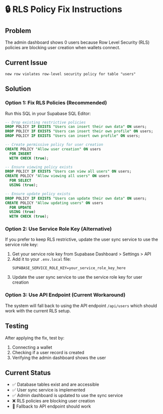 # 🔒 RLS Policy Fix Instructions

## Problem
The admin dashboard shows 0 users because Row Level Security (RLS) policies are blocking user creation when wallets connect.

## Current Issue
```
new row violates row-level security policy for table "users"
```

## Solution

### Option 1: Fix RLS Policies (Recommended)
Run this SQL in your Supabase SQL Editor:

```sql
-- Drop existing restrictive policies
DROP POLICY IF EXISTS "Users can insert their own data" ON users;
DROP POLICY IF EXISTS "Users can insert their own profile" ON users;
DROP POLICY IF EXISTS "Users can insert own profile" ON users;

-- Create permissive policy for user creation
CREATE POLICY "Allow user creation" ON users
  FOR INSERT 
  WITH CHECK (true);

-- Ensure viewing policy exists
DROP POLICY IF EXISTS "Users can view all users" ON users;
CREATE POLICY "Allow viewing all users" ON users
  FOR SELECT 
  USING (true);

-- Ensure update policy exists
DROP POLICY IF EXISTS "Users can update their own data" ON users;
CREATE POLICY "Allow updating users" ON users
  FOR UPDATE 
  USING (true)
  WITH CHECK (true);
```

### Option 2: Use Service Role Key (Alternative)
If you prefer to keep RLS restrictive, update the user sync service to use the service role key:

1. Get your service role key from Supabase Dashboard > Settings > API
2. Add it to your `.env.local` file:
   ```
   SUPABASE_SERVICE_ROLE_KEY=your_service_role_key_here
   ```
3. Update the user sync service to use the service role key for user creation

### Option 3: Use API Endpoint (Current Workaround)
The system will fall back to using the API endpoint `/api/users` which should work with the current RLS setup.

## Testing
After applying the fix, test by:
1. Connecting a wallet
2. Checking if a user record is created
3. Verifying the admin dashboard shows the user

## Current Status
- ✅ Database tables exist and are accessible
- ✅ User sync service is implemented
- ✅ Admin dashboard is updated to use the sync service
- ❌ RLS policies are blocking user creation
- 🔄 Fallback to API endpoint should work
